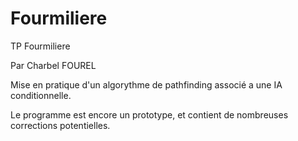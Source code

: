 Fourmiliere
===========

TP Fourmiliere

Par Charbel FOUREL

Mise en pratique d'un algorythme de pathfinding associé a une IA conditionnelle.

Le programme est encore un prototype, et contient de nombreuses corrections potentielles.
